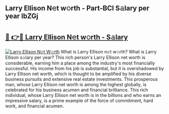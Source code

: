 ## Larry Ellison N𝚎t w𝚘rth - Part-BCl S𝚊lary per year lbZGj

# <h2><a href="http://gc2pg0.nevu.top/?p=Larry+Ellison">🔗 👉🔴 Larry Ellison N𝚎t w𝚘rth - S𝚊lary</a></h2>

[![Larry Ellison N𝚎t W𝚘rth](https://i.imgur.com/Oavwk0R.jpeg)](http://gc2pg0.nevu.top/?p=Larry+Ellison)
What is Larry Ellison n𝚎t w𝚘rth? What is Larry Ellison s𝚊lary per year?
This rich person's Larry Ellison net worth is considerable, earning him a place among the industry's most financially successful. His income from his job is substantial, but it is overshadowed by Larry Ellison net worth, which is thought to be amplified by his diverse business pursuits and extensive real estate investments. This prosperous man, whose Larry Ellison net worth is among the highest globally, is celebrated for his business acumen and financial brilliance. This rich individual, whose Larry Ellison net worth is in the billions and who earns an impressive salary, is a prime example of the force of commitment, hard work, and financial acumen.
